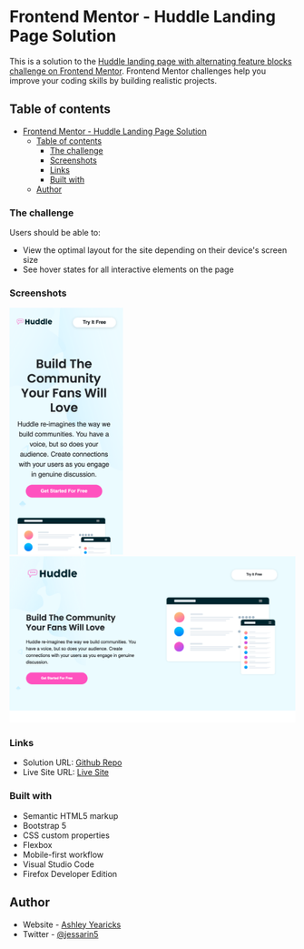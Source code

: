 # Frontend Mentor - Huddle Landing Page Solution

This is a solution to the [Huddle landing page with alternating feature blocks challenge on Frontend Mentor](https://www.frontendmentor.io/challenges/huddle-landing-page-with-alternating-feature-blocks-5ca5f5981e82137ec91a5100). Frontend Mentor challenges help you improve your coding skills by building realistic projects. 



## Table of contents

- [Frontend Mentor - Huddle Landing Page Solution](#frontend-mentor---huddle-landing-page-solution)
  - [Table of contents](#table-of-contents)
    - [The challenge](#the-challenge)
    - [Screenshots](#screenshots)
    - [Links](#links)
    - [Built with](#built-with)
  - [Author](#author)




### The challenge

Users should be able to:

- View the optimal layout for the site depending on their device's screen size
- See hover states for all interactive elements on the page




### Screenshots

<img src="assets/img/huddleMobile.png" width="200"> <img src="assets/img/huddleDesktop.png" width="600">




### Links

- Solution URL: [Github Repo](https://github.com/ayearicks/Huddle-Landing-Page)
- Live Site URL: [Live Site](https://yearicks.dev/Huddle-Landing-Page/index.html)




### Built with

- Semantic HTML5 markup
- Bootstrap 5
- CSS custom properties
- Flexbox
- Mobile-first workflow
- Visual Studio Code
- Firefox Developer Edition




## Author

- Website - [Ashley Yearicks](https://yearicks.dev)
- Twitter - [@jessarin5](https://www.twitter.com/jessarin5)
